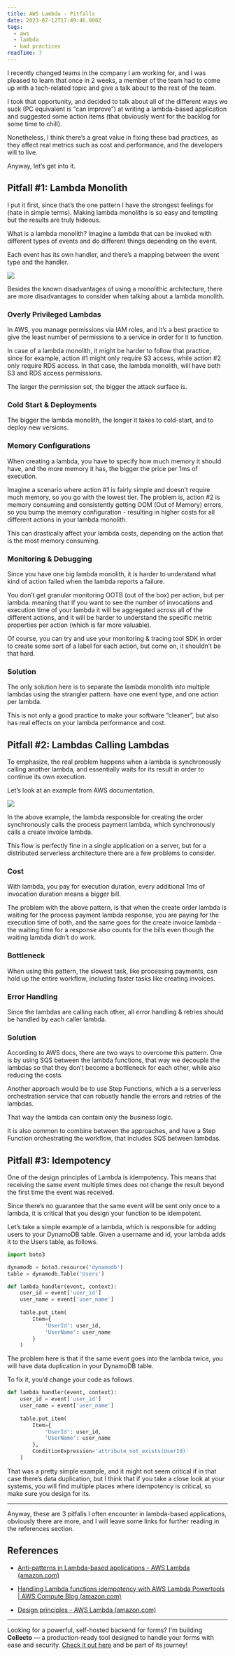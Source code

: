 ```yaml
---
title: AWS Lambda - Pitfalls
date: 2023-07-12T17:49:46.000Z
tags:
  - aws
  - lambda
  - bad practices
readTime: 7
---
```


I recently changed teams in the company I am working for, and I was pleased to learn that once in 2 weeks, a member of the team had to come up with a tech-related topic and give a talk about to the rest of the team.

I took that opportunity, and decided to talk about all of the different ways we suck (PC equivalent is “can improve”) at writing a lambda-based application and suggested some action items (that obviously went for the backlog for some time to chill).

Nonetheless, I think there’s a great value in fixing these bad practices, as they affect real metrics such as cost and performance, and the developers will to live.

Anyway, let’s get into it.

## Pitfall #1: Lambda Monolith

I put it first, since that’s the one pattern I have the strongest feelings for (hate in simple terms). Making lambda monoliths is so easy and tempting but the results are truly hideous.

What is a lambda monolith? Imagine a lambda that can be invoked with different types of events and do different things depending on the event.

Each event has its own handler, and there’s a mapping between the event type and the handler.

![](../aws-lambda-pitfalls/lambda-monolith.png)

Besides the known disadvantages of using a monolithic architecture, there are more disadvantages to consider when talking about a lambda monolith.

### Overly Privileged Lambdas
In AWS, you manage permissions via IAM roles, and it’s a best practice to give the least number of permissions to a service in order for it to function.

In case of a lambda monolith, it might be harder to follow that practice, since for example, action #1 might only require S3 access, while action #2 only require RDS access.
In that case, the lambda monolith, will have both S3 and RDS access permissions.

The larger the permission set, the bigger the attack surface is.

### Cold Start & Deployments
The bigger the lambda monolith, the longer it takes to cold-start, and to deploy new versions.

### Memory Configurations
When creating a lambda, you have to specify how much memory it should have, and the more memory it has, the bigger the price per 1ms of execution.

Imagine a scenario where action #1 is fairly simple and doesn’t require much memory, so you go with the lowest tier.
The problem is, action #2 is memory consuming and consistently getting OOM (Out of Memory) errors, so you bump the memory configuration - resulting in higher costs for all different actions in your lambda monolith.

This can drastically affect your lambda costs, depending on the action that is the most memory consuming.

### Monitoring & Debugging
Since you have one big lambda monolith, it is harder to understand what kind of action failed when the lambda reports a failure.

You don’t get granular monitoring OOTB (out of the box) per action, but per lambda. meaning that if you want to see the number of invocations and execution time of your lambda it will be aggregated across all of the different actions, and it will be harder to understand the specific metric properties per action (which is far more valuable).

Of course, you can try and use your monitoring & tracing tool SDK in order to create some sort of a label for each action, but come on, it shouldn’t be that hard.

### Solution
The only solution here is to separate the lambda monolith into multiple lambdas using the strangler pattern. have one event type, and one action per lambda.

This is not only a good practice to make your software “cleaner”, but also has real effects on your lambda performance and cost.

## Pitfall #2: Lambdas Calling Lambdas

To emphasize, the real problem happens when a lambda is synchronously calling another lambda, and essentially waits for its result in order to continue its own execution.

Let’s look at an example from AWS documentation.

![](../aws-lambda-pitfalls/lambda-call-lambda.webp)

In the above example, the lambda responsible for creating the order synchronously calls the process payment lambda, which synchronously calls a create invoice lambda.

This flow is perfectly fine in a single application on a server, but for a distributed serverless architecture there are a few problems to consider.

### Cost
With lambda, you pay for execution duration, every additional 1ms of invocation duration means a bigger bill.

The problem with the above pattern, is that when the create order lambda is waiting for the process payment lambda response, you are paying for the execution time of both, and the same goes for the create invoice lambda - the waiting time for a response also counts for the bills even though the waiting lambda didn’t do work.

### Bottleneck
When using this pattern, the slowest task, like processing payments, can hold up the entire workflow, including faster tasks like creating invoices.

### Error Handling
Since the lambdas are calling each other, all error handling & retries should be handled by each caller lambda.

### Solution
According to AWS docs, there are two ways to overcome this pattern.
One is by using SQS between the lambda functions, that way we decouple the lambdas so that they don’t become a bottleneck for each other, while also reducing the costs.

Another approach would be to use Step Functions, which a is a serverless orchestration service that can robustly handle the errors and retries of the lambdas.

That way the lambda can contain only the business logic.

It is also common to combine between the approaches, and have a Step Function orchestrating the workflow, that includes SQS between lambdas.

## Pitfall #3: Idempotency

One of the design principles of Lambda is idempotency. This means that receiving the same event multiple times does not change the result beyond the first time the event was received.

Since there’s no guarantee that the same event will be sent only once to a lambda, it is critical that you design your function to be idempotent.

Let’s take a simple example of a lambda, which is responsible for adding users to your DynamoDB table. Given a username and id, your lambda adds it to the Users table, as follows.


```python
import boto3

dynamodb = boto3.resource('dynamodb')
table = dynamodb.Table('Users')

def lambda_handler(event, context):
    user_id = event['user_id']
    user_name = event['user_name']
    
    table.put_item(
        Item={
            'UserId': user_id,
            'UserName': user_name
        }
    )
```

The problem here is that if the same event goes into the lambda twice, you will have data duplication in your DynamoDB table.

To fix it, you’d change your code as follows.

```python
def lambda_handler(event, context):
    user_id = event['user_id']
    user_name = event['user_name']
    
    table.put_item(
        Item={
            'UserId': user_id,
            'UserName': user_name
        },
        ConditionExpression='attribute_not_exists(UserId)'
    )
```

That was a pretty simple example, and it might not seem critical if in that case there’s data duplication, but I think that if you take a close look at your systems, you will find multiple places where idempotency is critical, so make sure you design for its.

---

Anyway, these are 3 pitfalls I often encounter in lambda-based applications, obviously there are more, and I will leave some links for further reading in the references section.


## References

* [Anti-patterns in Lambda-based applications - AWS Lambda (amazon.com)](https://docs.aws.amazon.com/lambda/latest/operatorguide/anti-patterns.html)

* [Handling Lambda functions idempotency with AWS Lambda Powertools | AWS Compute Blog (amazon.com)](https://aws.amazon.com/blogs/compute/handling-lambda-functions-idempotency-with-aws-lambda-powertools/)

* [Design principles - AWS Lambda (amazon.com)](https://docs.aws.amazon.com/lambda/latest/operatorguide/design-principles.html)



<!-- PROMO BLOCK -->
---

Looking for a powerful, self-hosted backend for forms? 
I'm building **Collecto** — a production-ready tool designed to handle your forms with ease and security. [Check it out here](https://github.com/Eliran-Turgeman/Collecto) and be part of its journey!
<!-- END PROMO BLOCK -->


